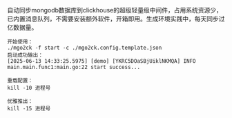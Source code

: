 自动同步mongodb数据库到clickhouse的超级轻量级中间件，占用系统资源少，已内置消息队列，不需要安装额外软件，开箱即用。生成环境实践中，每天同步过亿数据量。

```
开始使用：
./mgo2ck -f start -c ./mgo2ck.config.template.json
启动成功输出：
[2025-06-13 14:33:25.5975] [demo] [YKRC5DOaSBjUiklNKMQA] INFO main.main.func1:main.go:22 start success... 

重载配置：
kill -10 进程号 

优雅推出：
kill -15 进程号
```
